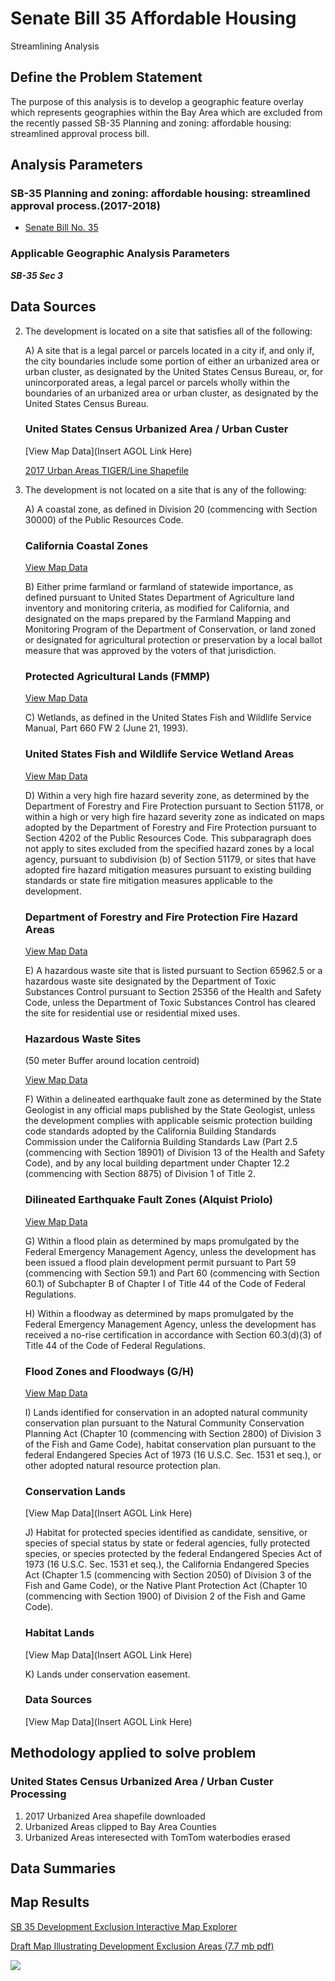 # Senate Bill 35 Affordable Housing 
  Streamlining Analysis

## Define the Problem Statement

The purpose of this analysis is to develop a geographic feature overlay which represents geographies within the Bay Area which are excluded from the recently passed SB-35 Planning and zoning: affordable housing: streamlined approval process bill.  

## Analysis Parameters

### SB-35 Planning and zoning: affordable housing: streamlined approval process.(2017-2018)
- [Senate Bill No. 35](https://leginfo.legislature.ca.gov/faces/billNavClient.xhtml?bill_id=201720180SB35)

### Applicable Geographic Analysis Parameters

***SB-35 Sec 3***

## Data Sources

2. The development is located on a site that satisfies all of the following:

   A) A site that is a legal parcel or parcels located in a city if, and only if, the city boundaries include some portion of either an urbanized area or urban cluster, as designated by the United States Census Bureau, or, for unincorporated areas, a legal parcel or parcels wholly within the boundaries of an urbanized area or urban cluster, as designated by the United States Census Bureau.
   
   ### United States Census Urbanized Area / Urban Custer

   [View Map Data](Insert AGOL Link Here)

   [2017 Urban Areas TIGER/Line Shapefile](https://www.census.gov/geo/maps-data/data/tiger-line.html)


6. The development is not located on a site that is any of the following:

   A) A coastal zone, as defined in Division 20 (commencing with Section 30000) of the Public Resources Code.
   
   ### California Coastal Zones
   
   [View Map Data](http://mtc.maps.arcgis.com/home/item.html?id=ff8001e7d2aa4dcbb56e0594fb6d7c9d)

   B) Either prime farmland or farmland of statewide importance, as defined pursuant to United States Department of Agriculture land inventory and monitoring criteria, as modified for California, and designated on the maps prepared by the Farmland Mapping and Monitoring Program of the Department of Conservation, or land zoned or designated for agricultural protection or preservation by a local ballot measure that was approved by the voters of that jurisdiction.
   
   ### Protected Agricultural Lands (FMMP)
   
   [View Map Data](http://mtc.maps.arcgis.com/home/item.html?id=a1acb0ac981e4a70948ced1409d06120)

   C) Wetlands, as defined in the United States Fish and Wildlife Service Manual, Part 660 FW 2 (June 21, 1993).
   
   ### United States Fish and Wildlife Service Wetland Areas
   
   [View Map Data](http://mtc.maps.arcgis.com/home/item.html?id=a9d61d4a89a04d949e0748e8e532e5cf)

   D) Within a very high fire hazard severity zone, as determined by the Department of Forestry and Fire Protection pursuant to Section 51178, or within a high or very high fire hazard severity zone as indicated on maps adopted by the Department of Forestry and Fire Protection pursuant to Section 4202 of the Public Resources Code. This subparagraph does not apply to sites excluded from the specified hazard zones by a local agency, pursuant to subdivision (b) of Section 51179, or sites that have adopted fire hazard mitigation measures pursuant to existing building standards or state fire mitigation measures applicable to the development.
   
   ### Department of Forestry and Fire Protection Fire Hazard Areas
   
   [View Map Data](http://mtc.maps.arcgis.com/home/item.html?id=924f1ea2170f47feb54ad3a88da35414)

   E) A hazardous waste site that is listed pursuant to Section 65962.5 or a hazardous waste site designated by the Department of Toxic Substances Control pursuant to Section 25356 of the Health and Safety Code, unless the Department of Toxic Substances Control has cleared the site for residential use or residential mixed uses.
   
   ### Hazardous Waste Sites 
   (50 meter Buffer around location centroid)
   
   [View Map Data](http://mtc.maps.arcgis.com/home/item.html?id=e949a47152b64c0f823bb39a1502e07a)

   F) Within a delineated earthquake fault zone as determined by the State Geologist in any official maps published by the State Geologist, unless the development complies with applicable seismic protection building code standards adopted by the California Building Standards Commission under the California Building Standards Law (Part 2.5 (commencing with Section 18901) of Division 13 of the Health and Safety Code), and by any local building department under Chapter 12.2 (commencing with Section 8875) of Division 1 of Title 2.
   
   ### Dilineated Earthquake Fault Zones (Alquist Priolo)
   
   [View Map Data](http://mtc.maps.arcgis.com/home/item.html?id=d5b110c4582f45f697bbe0b90b92c801)

   G) Within a flood plain as determined by maps promulgated by the Federal Emergency Management Agency, unless the development has been issued a flood plain development permit pursuant to Part 59 (commencing with Section 59.1) and Part 60 (commencing with Section 60.1) of Subchapter B of Chapter I of Title 44 of the Code of Federal Regulations.

   H) Within a floodway as determined by maps promulgated by the Federal Emergency Management Agency, unless the development has received a no-rise certification in accordance with Section 60.3(d)(3) of Title 44 of the Code of Federal Regulations.
   
   ### Flood Zones and Floodways (G/H)
   
   [View Map Data](http://mtc.maps.arcgis.com/home/item.html?id=01c95836d68e4867a09217f0bcad9c9c)

   I) Lands identified for conservation in an adopted natural community conservation plan pursuant to the Natural Community Conservation Planning Act (Chapter 10 (commencing with Section 2800) of Division 3 of the Fish and Game Code), habitat conservation plan pursuant to the federal Endangered Species Act of 1973 (16 U.S.C. Sec. 1531 et seq.), or other adopted natural resource protection plan.
   
   ### Conservation Lands
   
   [View Map Data](Insert AGOL Link Here)

   J) Habitat for protected species identified as candidate, sensitive, or species of special status by state or federal agencies, fully protected species, or species protected by the federal Endangered Species Act of 1973 (16 U.S.C. Sec. 1531 et seq.), the California Endangered Species Act (Chapter 1.5 (commencing with Section 2050) of Division 3 of the Fish and Game Code), or the Native Plant Protection Act (Chapter 10 (commencing with Section 1900) of Division 2 of the Fish and Game Code).


   ### Habitat Lands
   
   [View Map Data](Insert AGOL Link Here)
   
   K) Lands under conservation easement.
   
   ### Data Sources
   
   [View Map Data](Insert AGOL Link Here)

## Methodology applied to solve problem

### United States Census Urbanized Area / Urban Custer Processing 

1. 2017 Urbanized Area shapefile downloaded
2. Urbanized Areas clipped to Bay Area Counties 
3. Urbanized Areas interesected with TomTom waterbodies erased  

## Data Summaries

## Map Results

[SB 35 Development Exclusion Interactive Map Explorer](http://mtc.maps.arcgis.com/home/item.html?id=8198cf51d0c5459484b95cea6d04e86d)

[Draft Map Illustrating Development Exclusion Areas (7.7 mb pdf)](https://mtcdrive.box.com/s/awhypc55gmhxvnp5z7i8ez8vx99b1t77)

![](https://mtcdrive.box.com/shared/static/dem8vwzzo655mfkq74146log5k1o5nhw.png)

